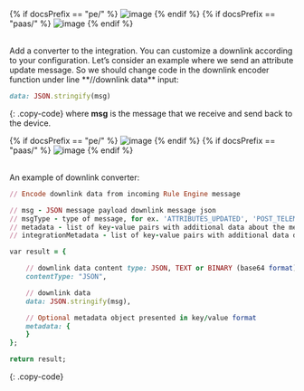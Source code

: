 {% if docsPrefix == "pe/" %}
![image](https://img.tbqa.cloud/user-guide/integrations/http/http-create-downlink-java-1-pe.png)
{% endif %}
{% if docsPrefix == "paas/" %}
![image](https://img.tbqa.cloud/user-guide/integrations/http/downlink-java-1-pe.png)
{% endif %}

<br>
Add a converter to the integration. You can customize a downlink according to your configuration.
Let’s consider an example where we send an attribute update message. So we should change code in the downlink encoder function under line **//downlink data** input:

```ruby
data: JSON.stringify(msg)
```
{: .copy-code}
where **msg** is the message that we receive and send back to the device.

{% if docsPrefix == "pe/" %}
![image](https://img.tbqa.cloud/user-guide/integrations/http/http-create-downlink-java-2-pe.png)
{% endif %}
{% if docsPrefix == "paas/" %}
![image](https://img.tbqa.cloud/user-guide/integrations/http/downlink-java-2-pe.png)
{% endif %}

<br>
An example of downlink converter:

```ruby
// Encode downlink data from incoming Rule Engine message

// msg - JSON message payload downlink message json
// msgType - type of message, for ex. 'ATTRIBUTES_UPDATED', 'POST_TELEMETRY_REQUEST', etc.
// metadata - list of key-value pairs with additional data about the message
// integrationMetadata - list of key-value pairs with additional data defined in Integration executing this converter

var result = {

    // downlink data content type: JSON, TEXT or BINARY (base64 format)
    contentType: "JSON",

    // downlink data
    data: JSON.stringify(msg),

    // Optional metadata object presented in key/value format
    metadata: {
    }
};

return result;
```
{: .copy-code}
